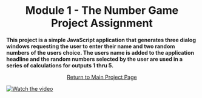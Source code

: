 <h1 align="center">Module 1 - The Number Game<br>Project Assignment</h1>

<strong><b>This project is a simple JavaScript application that generates three dialog windows requesting the user to enter their name and two random numbers of the users choice.  The users name is added to the application headline and the random numbers selected by the user are used in a series of calculations for outputs 1 thru 5.</b></strong>

<a href="https://github.com/REPNOT/DEV279x_Projects"><p align="center">Return to Main Project Page</p></a>

[![Watch the video](https://www.screencast.com/t/53XfJ9BRSfO.png)](https://www.screencast.com/t/aiR4kjGB)
